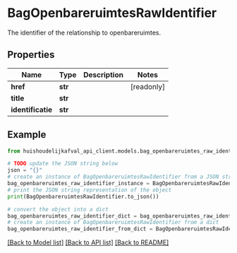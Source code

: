 # BagOpenbareruimtesRawIdentifier

The identifier of the relationship to openbareruimtes.

## Properties

Name | Type | Description | Notes
------------ | ------------- | ------------- | -------------
**href** | **str** |  | [readonly] 
**title** | **str** |  | 
**identificatie** | **str** |  | 

## Example

```python
from huishoudelijkafval_api_client.models.bag_openbareruimtes_raw_identifier import BagOpenbareruimtesRawIdentifier

# TODO update the JSON string below
json = "{}"
# create an instance of BagOpenbareruimtesRawIdentifier from a JSON string
bag_openbareruimtes_raw_identifier_instance = BagOpenbareruimtesRawIdentifier.from_json(json)
# print the JSON string representation of the object
print(BagOpenbareruimtesRawIdentifier.to_json())

# convert the object into a dict
bag_openbareruimtes_raw_identifier_dict = bag_openbareruimtes_raw_identifier_instance.to_dict()
# create an instance of BagOpenbareruimtesRawIdentifier from a dict
bag_openbareruimtes_raw_identifier_from_dict = BagOpenbareruimtesRawIdentifier.from_dict(bag_openbareruimtes_raw_identifier_dict)
```
[[Back to Model list]](../README.md#documentation-for-models) [[Back to API list]](../README.md#documentation-for-api-endpoints) [[Back to README]](../README.md)


